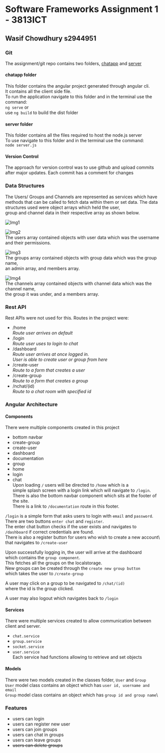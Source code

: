 # Software Frameworks Assignment 1 - 3813ICT
## Wasif Chowdhury s2944951

### Git
The assignment/git repo contains two folders, [chatapp](https://github.com/wchow3/SFAssignment/tree/master/chatapp) and [server](https://github.com/wchow3/SFAssignment/tree/master/server)

#### chatapp folder
This folder contains the angular project generated through angular cli.\
It contains all the client side file.\
To run the application navigate to this folder and in the terminal use the command:\
`ng serve` or\
use `ng build` to build the dist folder

#### server folder
This folder contains all the files required to host the node.js server\
To use navigate to this folder and in the terminal use the command:\
`node server.js`

#### Version Control
The approach for version control was to use github and upload commits after major updates.
Each commit has a comment for changes

### Data Structures
The Users/ Groups and Channels are represented as services which have \
methods that can be called to fetch data within them or set data.
The data structures used were object arrays which held the user, \
group and channel data in their respective array as shown below. 

![Img1](https://github.com/wchow3/SFAssignment/blob/master/images/img1.PNG) 

![Img2](https://github.com/wchow3/SFAssignment/blob/master/images/img2.PNG) \
The users array contained objects with user data which was the username and their permissions. 

![Img3](https://github.com/wchow3/SFAssignment/blob/master/images/img3.PNG) \
The groups array contained objects with group data which was the group name, \
an admin array, and members array. 

![Img4](https://github.com/wchow3/SFAssignment/blob/master/images/img4.PNG) \
The channels array contained objects with channel data which was the channel name, \
the group it was under, and a members array.

### Rest API
Rest APIs were not used for this.
Routes in the project were:
- /home\
    *Route user arrives on default*
- /login\
    *Route user uses to login to chat*
- /dashboard\
    *Route user arrives at once logged in.*\
    *User is able to create user or group from here*
- /create-user\
    *Route to a form that creates a user*
- /create-group\
    *Route to a form that creates a group*
- /nchat/(id)\
    *Route to a chat room with specified id*

### Angular Architecture
#### Components
There were multiple components created in this project
- bottom navbar
- create-group
- create-user
- dashboard
- documentation
- group
- home
- login
- chat\
Upon loading `/` users will be directed to `/home` which is a \
simple splash screen with a login link which will navigate to `/login`.\
There is also the bottom navbar component which sits at the footer of the site. \
There is a link to `/documentation` route in this footer.

`/login` is a simple form that asks users to login with `email` and `password`.\
There are two buttons `enter chat` and `register`.\
The enter chat button checks if the user exists and navigates to \
`/dashboard` if correct credentials are found.\
There is also a register button for users who wish to create a new account\ 
that navigates to `/create-user`

Upon successfully logging in, the user will arrive at the dashboard \
which contains the `group component`. \
This fetches all the groups on the localstorage. \
New groups can be created through the `create new group button` \
which takes the user to `/create-group`

A user may click on a group to be navigated to `/chat/(id)` \
where the id is the group clicked.

A user may also logout which navigates back to `/login`

#### Services
There were multiple services created to allow communication between client and server.
- `chat.service`
- `group.service`
- `socket.service`
- `user.service`\
Each service had functions allowing to retrieve and set objects

#### Models
There were two models created in the classes folder, `User` and `Group`\
`User` model class contains an object which has `user id, username and email`\
`Group` model class contains an object which has  `group id and group name`\

### Features
- users can login
- users can register new user
- users can join groups
- users can chat in groups
- users can leave groups
- ~~users can delete groups~~
